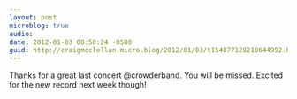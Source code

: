 ```yaml
---
layout: post
microblog: true
audio: 
date: 2012-01-03 00:50:24 -0500
guid: http://craigmcclellan.micro.blog/2012/01/03/t154077128210644992.html
---
```

Thanks for a great last concert @crowderband. You will be missed. Excited for the new record next week though!
